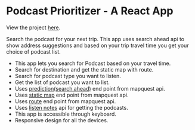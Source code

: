 # Podcast Prioritizer - A React App

View the project <a href="https://annarjmahsaproject6.github.io/podcastPrioritizer/">here</a>.

Search the podcast for your next trip. This app uses search ahead api to show address suggestions and based on your trip travel time you get your choice of podcast list.

- This app lets you search for Podcast based on your travel time.
- Search for destination and get the static map with route.
- Search for podcast type you want to listen.
- Get the list of podcast you want to list.
- Uses [prediction(search ahead)](https://developer.mapquest.com/documentation/searchahead-api/get/) end point from mapquest api.
- Uses [static map](https://developer.mapquest.com/documentation/static-map-api/v5/map/) end point from mapquest api. 
- Uses [route](https://developer.mapquest.com/documentation/directions-api/route/get/) end point from mapquest api.
- Uses [listen notes](https://www.listennotes.com/api/docs/) api for getting the podcasts.
- This app is accessible through keyboard.
- Responsive design for all the devices.
